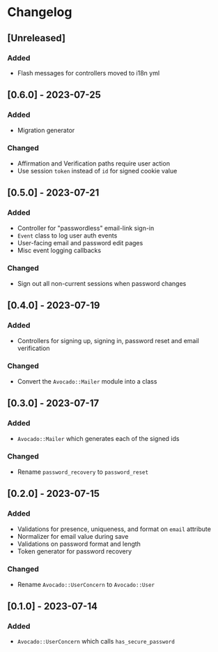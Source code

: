 # Changelog

## [Unreleased]

### Added

- Flash messages for controllers moved to i18n yml

## [0.6.0] - 2023-07-25

### Added

- Migration generator

### Changed

- Affirmation and Verification paths require user action
- Use session `token` instead of `id` for signed cookie value

## [0.5.0] - 2023-07-21

### Added

- Controller for "passwordless" email-link sign-in
- `Event` class to log user auth events
- User-facing email and password edit pages
- Misc event logging callbacks

### Changed

- Sign out all non-current sessions when password changes

## [0.4.0] - 2023-07-19

### Added

- Controllers for signing up, signing in, password reset and email verification

### Changed

- Convert the `Avocado::Mailer` module into a class

## [0.3.0] - 2023-07-17

### Added

- `Avocado::Mailer` which generates each of the signed ids

### Changed

- Rename `password_recovery` to `password_reset`

## [0.2.0] - 2023-07-15

### Added

- Validations for presence, uniqueness, and format on `email` attribute
- Normalizer for email value during save
- Validations on password format and length
- Token generator for password recovery

### Changed

- Rename `Avocado::UserConcern` to `Avocado::User`

## [0.1.0] - 2023-07-14

### Added

- `Avocado::UserConcern` which calls `has_secure_password`
